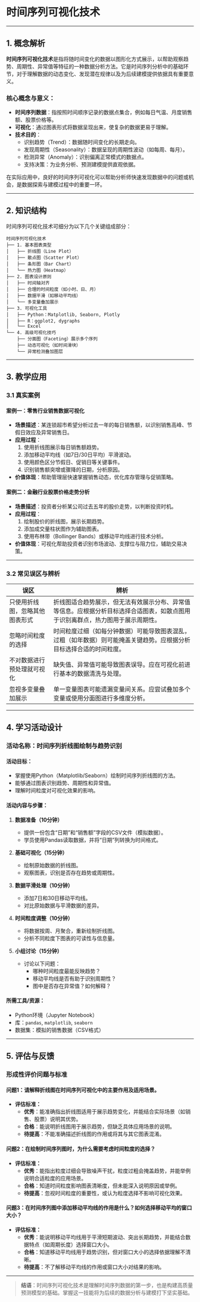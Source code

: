 # 时间序列可视化技术

---

## 1. 概念解析

**时间序列可视化技术**是指将随时间变化的数据以图形化方式展示，以帮助观察趋势、周期性、异常值等特征的一种数据分析方法。它是时间序列分析中的基础环节，对于理解数据的动态变化、发现潜在规律以及为后续建模提供依据具有重要意义。

### 核心概念与意义：

- **时间序列数据**：指按照时间顺序记录的数据点集合，例如每日气温、月度销售额、股票价格等。
- **可视化**：通过图表形式将数据呈现出来，使复杂的数据更易于理解。
- **技术目的**：
  - 识别趋势（Trend）：数据随时间变化的长期走向。
  - 发现周期性（Seasonality）：数据呈现的周期性波动（如每周、每月）。
  - 检测异常（Anomaly）：识别偏离正常模式的数据点。
  - 支持决策：为业务分析、预测建模提供直观依据。

在实际应用中，良好的时间序列可视化可以帮助分析师快速发现数据中的问题或机会，是数据探索与建模过程中的重要一环。

---

## 2. 知识结构

时间序列可视化技术可细分为以下几个关键组成部分：

```
时间序列可视化技术
├── 1. 基本图表类型
│   ├── 折线图（Line Plot）
│   ├── 散点图（Scatter Plot）
│   ├── 条形图（Bar Chart）
│   └── 热力图（Heatmap）
├── 2. 图表设计原则
│   ├── 时间轴对齐
│   ├── 合理的时间粒度（如小时、日、月）
│   ├── 数据平滑（如移动平均线）
│   └── 多变量叠加展示
├── 3. 可视化工具
│   ├── Python：Matplotlib, Seaborn, Plotly
│   ├── R：ggplot2, dygraphs
│   └── Excel
└── 4. 高级可视化技巧
    ├── 分面图（Faceting）展示多个序列
    ├── 动态可视化（如时间滑块）
    └── 异常检测叠加图层
```

---

## 3. 教学应用

### 3.1 真实案例

#### 案例一：零售行业销售数据可视化

- **场景描述**：某连锁超市希望分析过去一年的每日销售额，以识别销售高峰、节假日效应及异常销售日。
- **应用过程**：
  1. 使用折线图展示每日销售额趋势。
  2. 添加移动平均线（如7日/30日平均）平滑波动。
  3. 使用颜色区分节假日、促销日等关键事件。
  4. 识别销售额突增或骤降的日期，分析原因。
- **价值体现**：帮助管理层快速掌握销售动态，优化库存管理与促销策略。

#### 案例二：金融行业股票价格走势分析

- **场景描述**：投资者分析某公司过去五年的股价走势，以判断投资时机。
- **应用过程**：
  1. 绘制股价的折线图，展示长期趋势。
  2. 添加成交量柱状图作为辅助图表。
  3. 使用布林带（Bollinger Bands）或移动平均线进行技术分析。
- **价值体现**：可视化帮助投资者识别市场波动、支撑位与阻力位，辅助交易决策。

---

### 3.2 常见误区与辨析

| 误区 | 辨析 |
|------|------|
| 只使用折线图，忽略其他图表形式 | 折线图适合趋势展示，但无法有效展示分布、异常值等信息。应根据分析目标选择合适图表，如散点图用于识别离群点，热力图用于展示周期性。 |
| 忽略时间粒度的选择 | 时间粒度过细（如每分钟数据）可能导致图表混乱，过粗（如年数据）则可能掩盖关键趋势。应根据分析目标选择合适的时间粒度。 |
| 不对数据进行预处理就可视化 | 缺失值、异常值可能导致图表误导。应在可视化前进行基本的数据清洗与处理。 |
| 忽视多变量叠加展示 | 单一变量图表可能遗漏变量间关系。应尝试叠加多个变量或使用分面图进行多维度分析。 |

---

## 4. 学习活动设计

### 活动名称：**时间序列折线图绘制与趋势识别**

#### 活动目标：

- 掌握使用Python（Matplotlib/Seaborn）绘制时间序列折线图的方法。
- 能够通过图表识别趋势、周期性和异常值。
- 理解时间粒度对可视化效果的影响。

#### 活动内容与步骤：

1. **数据准备（10分钟）**
   - 提供一份包含“日期”和“销售额”字段的CSV文件（模拟数据）。
   - 学员使用Pandas读取数据，并将“日期”列转换为时间格式。

2. **基础可视化（15分钟）**
   - 绘制原始数据的折线图。
   - 观察图表，识别是否存在趋势或周期性。

3. **数据平滑处理（10分钟）**
   - 添加7日和30日移动平均线。
   - 对比原始数据与平滑数据的差异。

4. **时间粒度调整（10分钟）**
   - 将数据按周、月聚合，重新绘制折线图。
   - 分析不同粒度下图表的可读性与信息量。

5. **小组讨论（15分钟）**
   - 讨论以下问题：
     - 哪种时间粒度最能反映趋势？
     - 移动平均线是否有助于识别周期性？
     - 图中是否存在异常值？如何解释？

#### 所需工具/资源：

- Python环境（Jupyter Notebook）
- 库：`pandas`, `matplotlib`, `seaborn`
- 数据集：模拟的销售数据（CSV格式）

---

## 5. 评估与反馈

### 形成性评价问题与标准

#### 问题1：请解释折线图在时间序列可视化中的主要作用及适用场景。

- **评估标准：**
  - **优秀**：能准确指出折线图适用于展示趋势变化，并能结合实际场景（如销售、股票）说明其优势。
  - **合格**：能说明折线图用于展示趋势，但缺乏具体应用场景的说明。
  - **待提高**：不能准确描述折线图的作用或将其与其它图表混淆。

#### 问题2：在绘制时间序列图时，为什么需要考虑时间粒度的选择？

- **评估标准：**
  - **优秀**：能指出粒度过细会导致噪声干扰，粒度过粗会掩盖趋势，并能举例说明合适粒度的应用场景。
  - **合格**：知道时间粒度影响图表清晰度，但未能深入说明原因或举例。
  - **待提高**：忽视时间粒度的重要性，或认为粒度选择不影响可视化效果。

#### 问题3：在时间序列图中添加移动平均线的作用是什么？如何选择移动平均的窗口大小？

- **评估标准：**
  - **优秀**：能说明移动平均线用于平滑短期波动、突出长期趋势，并能结合数据特点（如周期长度）选择窗口大小。
  - **合格**：知道移动平均线用于趋势识别，但对窗口大小的选择依据理解不清晰。
  - **待提高**：不了解移动平均线的作用或窗口大小对结果的影响。

---

> **结语**：时间序列可视化技术是理解时间序列数据的第一步，也是构建高质量预测模型的基础。掌握这一技能将为后续的数据分析与建模打下坚实基础。